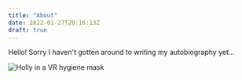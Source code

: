 ```yaml
---
title: "About"
date: 2022-01-27T20:16:13Z
draft: true
---
```


Hello! Sorry I haven't gotten around to writing my autobiography yet...

![Holly in a VR hygiene mask](/images/about_me.png)
